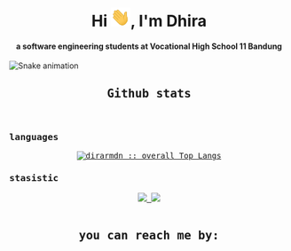 <html>
<body>
  
<div align="center">
<h1 align="center">Hi <img width="35" src="https://github.com/1999AZZAR/1999AZZAR/blob/main/resources/img/waving.gif">, I'm Dhira</h1>
<h4 align="center">a software engineering students at Vocational High School 11 Bandung</h4>
</div>
  
![Snake animation](https://github.com/dirarmdn/dirarmdn/blob/output/github-contribution-grid-snake.svg)


<!-- <details>
  <summary>🧮 about</summary>
<div>
<samp>
<h2 align="center">About this Account</h2>
 </samp>
</div>
</details> -->
  
  <div>
  <samp>
    <h2 align="center"> Github stats </h2>
      <br/>
    
   
  <summary><h3>languages</h3></summary>
            <p align="center">
        <a href="https://github.com/dirarmdn/">
          <img src="https://github-readme-stats.vercel.app/api/top-langs/?username=dirarmdn&langs_count=6&locale=en&layout=compact&line_height=20&title_color=7A7ADB&icon_color=2234AE&text_color=D3D3D3&bg_color=0,000000,130F40"
          alt="dirarmdn :: overall Top Langs " /></a>
      </p>

  <summary><h3>stasistic</h3></summary>
  <div align="center">
  <a href="https://github.com/dirarmdn/">
    <img height="175em" src="https://github-readme-stats-eight-theta.vercel.app/api?username=dirarmdn&show_icons=true&locale=en&layout=compact&line_height=20&title_color=7A7ADB&icon_color=2234AE&text_color=D3D3D3&bg_color=0,000000,130F40&include_all_commits=true&count_private=true"/>
    <img width="49.5%" src="https://github-readme-streak-stats.herokuapp.com/?user=dirarmdn&layout=compact&theme=dracula" />
  </a>
  </div>
     <br>
     </samp>
  </div>    


 
<div>
  <samp>
    <h2 align="center">you can reach me by:</h2>
    <p align="center">
      <br/>
      <a href="https://www.linkedin.com/in/dhiraramadini/" target="blank"><img align="center"
         src="https://img.shields.io/badge/linkedin-%231DA1F2.svg?style=for-the-badge&logo=linkedin&logoColor=white"
         alt="" height="30"/></a>
      <a href="mailto:dhiraramadini@gmail.com" target="blank"><img align="center"
         src="https://img.shields.io/badge/gmail-EA4335.svg?style=for-the-badge&logo=gmail&logoColor=white"
         alt="" height="30"/></a>
            <a href="https://instagram.com/dirarmdn" target="blank"><img align="center"
         src="https://img.shields.io/badge/instagram-%23E4405F.svg?style=for-the-badge&logo=Instagram&logoColor=white"
         alt="" height="30"/></a>
    </p>
  </samp>
</div>
